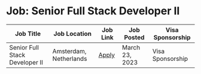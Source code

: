 # Job: Senior Full Stack Developer II

| Job Title | Job Location | Job Link | Job Posted | Visa Sponsorship |
| --- | --- | --- | --- | --- |
| Senior Full Stack Developer II | Amsterdam, Netherlands | [Apply](https://catawiki.careers/vacancies/senior-full-stack-developer-ii-netherlands-amsterdam-2104353-4856187) | March 23, 2023 | Visa Sponsorship |
